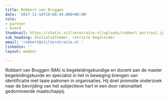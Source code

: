 ```yaml
---
title: Robbert van Bruggen
date: '2017-11-14T10:00:44.000+00:00'
role:
- partner
- board
thumbnail: https://static.stilteretraite.nl/uploads/robbert portrait.jpg
sub_heading: Initiatiefnemer, retraite begeleider
email: 'robbert@stilteretraite.nl '
linkedin: ''
layout: member

---
```

Robbert van Bruggen (MA) is begeleidingskundige en docent aan de master begeleidingskunde en specialist in het in beweging brengen van identificatie met taaie patronen in organisaties. Hij doet promotie onderzoek naar de bevrijding van het subjectieve hart in een door rationaliteit gedomineerde maatschappij.